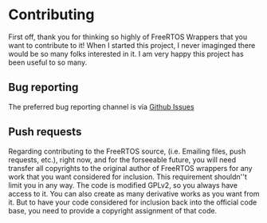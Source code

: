 # Contributing

First off, thank you for thinking so highly of FreeRTOS Wrappers that you want to contribute to it! When I started this project, I never imaginged there would be so many folks interested in it. I am very happy this project has been useful to so many.

## Bug reporting

The preferred bug reporting channel is via [Github Issues](https://github.com/michaelbecker/freertos-addons/issues) 

## Push requests

Regarding contributing to the FreeRTOS source, (i.e. Emailing files, push requests, etc.), right now, and for the forseeable future, you will need transfer all copyrights to the original author of FreeRTOS wrappers for any work that you want considered for inclusion. This requirement shouldn''t limit you in any way. The code is modified GPLv2, so you always have access to it. You can also create as many derivative works as you want from it. But to have your code considered for inclusion back into the official code base, you need to provide a copyright assignment of that code.


